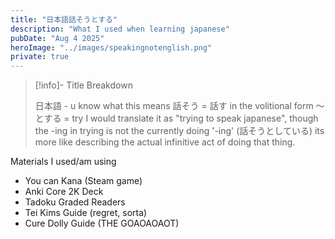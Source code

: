 ```yaml
---
title: "日本語話そうとする"
description: "What I used when learning japanese"
pubDate: "Aug 4 2025"
heroImage: "../images/speakingnotenglish.png"
private: true
---
```


>[!info]- Title Breakdown
>
>日本語 - u know what this means
>話そう = 話す in the volitional form
>〜とする = try
>I would translate it as "trying to speak japanese", though the -ing in trying is not the currently doing '-ing' (話そうとしている) its more like describing the actual infinitive act of doing that thing.

Materials I used/am using
- You can Kana (Steam game)
- Anki Core 2K Deck
- Tadoku Graded Readers
- Tei Kims Guide (regret, sorta)
- Cure Dolly Guide (THE GOAOAOAOT)
